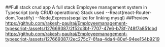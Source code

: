 ##Full stack crud app
A full stack Employee management system in Typescript (only CRUD operattions)
Stack used
--React(react-Router-dom,Toastify)
--Node,Express(seqalize for linking mysql)
##Preview
https://github.com/rakesh-paulraj/Employeemanagement-typescript-/assets/127669387/2f52c3bf-7707-47e6-b78f-748f7a851cbd
https://github.com/rakesh-paulraj/Employeemanagement-typescript-/assets/127669387/2ec275c7-6faa-4da4-80ef-94ee154b9219

